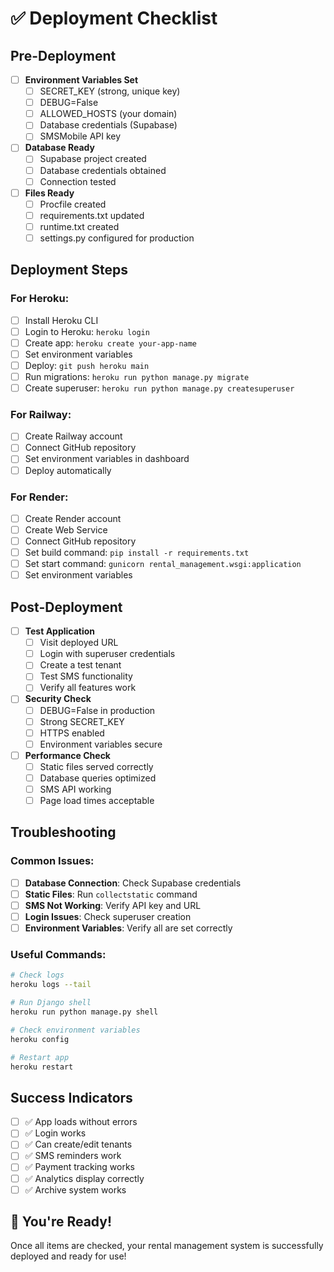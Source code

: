 # ✅ Deployment Checklist

## Pre-Deployment

- [ ] **Environment Variables Set**
  - [ ] SECRET_KEY (strong, unique key)
  - [ ] DEBUG=False
  - [ ] ALLOWED_HOSTS (your domain)
  - [ ] Database credentials (Supabase)
  - [ ] SMSMobile API key

- [ ] **Database Ready**
  - [ ] Supabase project created
  - [ ] Database credentials obtained
  - [ ] Connection tested

- [ ] **Files Ready**
  - [ ] Procfile created
  - [ ] requirements.txt updated
  - [ ] runtime.txt created
  - [ ] settings.py configured for production

## Deployment Steps

### For Heroku:
- [ ] Install Heroku CLI
- [ ] Login to Heroku: `heroku login`
- [ ] Create app: `heroku create your-app-name`
- [ ] Set environment variables
- [ ] Deploy: `git push heroku main`
- [ ] Run migrations: `heroku run python manage.py migrate`
- [ ] Create superuser: `heroku run python manage.py createsuperuser`

### For Railway:
- [ ] Create Railway account
- [ ] Connect GitHub repository
- [ ] Set environment variables in dashboard
- [ ] Deploy automatically

### For Render:
- [ ] Create Render account
- [ ] Create Web Service
- [ ] Connect GitHub repository
- [ ] Set build command: `pip install -r requirements.txt`
- [ ] Set start command: `gunicorn rental_management.wsgi:application`
- [ ] Set environment variables

## Post-Deployment

- [ ] **Test Application**
  - [ ] Visit deployed URL
  - [ ] Login with superuser credentials
  - [ ] Create a test tenant
  - [ ] Test SMS functionality
  - [ ] Verify all features work

- [ ] **Security Check**
  - [ ] DEBUG=False in production
  - [ ] Strong SECRET_KEY
  - [ ] HTTPS enabled
  - [ ] Environment variables secure

- [ ] **Performance Check**
  - [ ] Static files served correctly
  - [ ] Database queries optimized
  - [ ] SMS API working
  - [ ] Page load times acceptable

## Troubleshooting

### Common Issues:
- [ ] **Database Connection**: Check Supabase credentials
- [ ] **Static Files**: Run `collectstatic` command
- [ ] **SMS Not Working**: Verify API key and URL
- [ ] **Login Issues**: Check superuser creation
- [ ] **Environment Variables**: Verify all are set correctly

### Useful Commands:
```bash
# Check logs
heroku logs --tail

# Run Django shell
heroku run python manage.py shell

# Check environment variables
heroku config

# Restart app
heroku restart
```

## Success Indicators

- [ ] ✅ App loads without errors
- [ ] ✅ Login works
- [ ] ✅ Can create/edit tenants
- [ ] ✅ SMS reminders work
- [ ] ✅ Payment tracking works
- [ ] ✅ Analytics display correctly
- [ ] ✅ Archive system works

## 🎉 You're Ready!

Once all items are checked, your rental management system is successfully deployed and ready for use!



